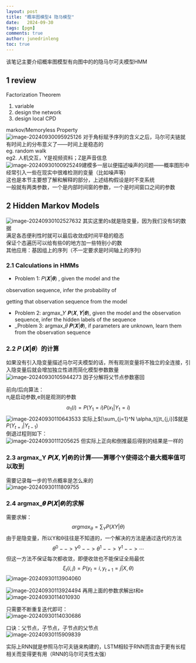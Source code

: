 ```yaml
---
layout: post
title: "概率图模型4 隐马模型"
date:   2024-09-30
tags: [pgm]
comments: true
author: junedrinleng
toc: true
---
```


该笔记主要介绍概率图模型有向图中的的隐马尔可夫模型HMM
<!-- more -->

## 1 review

Factorization Theorem  
1. variable 
2. design the network
3. design local CPD

markov/Memoryless Property  
![image-20240930095925126](https://raw.githubusercontent.com/JuneDrinleng/JuneDrinleng.github.io/main/img/2024-09-30-PGM_4_Dynamic_Model/image-20240930095925126.png)
对于角标赋予序列的含义之后，马尔可夫链就有时间上的分布意义了——时间上是稳态的  
eg. random walk  
eg2. 人机交互，Y是视频资料；Z是声音信息  
![image-20240930100925249](https://raw.githubusercontent.com/JuneDrinleng/JuneDrinleng.github.io/main/img/2024-09-30-PGM_4_Dynamic_Model/image-20240930100925249.png)建模多一层以便描述噪声的问题——概率图形中经常引入一些在现实中很难检测的变量（比如噪声等)  
这也是本节主要想了解和解释的部分，上述结构假设是时不变系统  
一般就有两类参数，一个是内部时间窗的参数，一个是时间窗口之间的参数  

## 2 Hidden Markov Models

![image-20240930102527632](https://raw.githubusercontent.com/JuneDrinleng/JuneDrinleng.github.io/main/img/2024-09-30-PGM_4_Dynamic_Model/image-20240930102527632.png)
其实这里的s就是隐变量，因为我们没有S的数据  
满足各态便利性时就可以最后收敛成时间平稳的稳态  
保证个态遍历可以给有些0的地方加一些特别小的数  
其他应用：基因组上的序列（不一定要求是时间轴上的序列)   

### 2.1 Calculations in HMMs

- Problem 1: 𝑃(𝑿|𝜽) , given the model and the  

observation sequence, infer the probability of  

getting that observation sequence from the model  

- Problem 2: argmax_𝑌 𝑷(𝑿, 𝒀|𝜽), given the model and the observation sequence, infer the hidden labels of the sequence  
- _Problem 3: argmax_𝜃 𝑷(𝑿|𝜽), if parameters are unknown, learn them from the observation sequence  

### 2.2 𝑃 (𝑿|𝜽）的计算

如果没有引入隐变量描述马尔可夫模型的话，所有观测变量将不独立的全连接，引入隐变量后就会增加独立性进而简化模型参数数量  
![image-20240930105944273](https://raw.githubusercontent.com/JuneDrinleng/JuneDrinleng.github.io/main/img/2024-09-30-PGM_4_Dynamic_Model/image-20240930105944273.png)
因子分解将父节点参数塞回  

前向/后向算法：  
$\pi_i$是启动参数,e则是观测的参数   
$$
\alpha_1(i)=P(Y_1=i)P(x_1|Y_1=i)
$$
![image-20240930110643533](https://raw.githubusercontent.com/JuneDrinleng/JuneDrinleng.github.io/main/img/2024-09-30-PGM_4_Dynamic_Model/image-20240930110643533.png)
实际上$[\sum_{j=1}^N \alpha_t(j)t_{j,i}]$就是$P(Y_{t=i}|Y_{t-1})$  
倒退过程则如下：  
![image-20240930111205625](https://raw.githubusercontent.com/JuneDrinleng/JuneDrinleng.github.io/main/img/2024-09-30-PGM_4_Dynamic_Model/image-20240930111205625.png)
但实际上正向和倒推最后得到的结果是一样的  

### 2.3  argmax_Y 𝑷(𝑿, 𝒀|𝜽)的计算——算哪个Y使得这个最大概率值可以取到

需要记录每一步的节点概率是怎么来的  
![image-20240930111809755](https://raw.githubusercontent.com/JuneDrinleng/JuneDrinleng.github.io/main/img/2024-09-30-PGM_4_Dynamic_Model/image-20240930111809755.png)

### 2.4 argmax_𝜽 𝑷(𝑿|𝜽)的求解  

需要求解：  
$$
argmax_\theta=\sum_YP(XY|\theta)
$$
由于是隐变量，所以Y和θ往往是不知道的，一个解决的方法是通过迭代的方法  
$$
\theta^0-->Y^0-->\theta^1-->Y^1-->\cdots
$$
但这一方法不保证每次都收敛，即便收敛也不能保证全局最优  
$$
\xi_t(i,j)=P(y_t=i,y_{t+1}=j|X,\theta)
$$
![image-20240930113904060](https://raw.githubusercontent.com/JuneDrinleng/JuneDrinleng.github.io/main/img/2024-09-30-PGM_4_Dynamic_Model/image-20240930113904060.png)

![image-20240930113924494](https://raw.githubusercontent.com/JuneDrinleng/JuneDrinleng.github.io/main/img/2024-09-30-PGM_4_Dynamic_Model/image-20240930113924494.png)
再用上面的参数求解出t和e  
![image-20240930114010930](https://raw.githubusercontent.com/JuneDrinleng/JuneDrinleng.github.io/main/img/2024-09-30-PGM_4_Dynamic_Model/image-20240930114010930.png)

只需要不断重复迭代即可：  
![image-20240930114030686](https://raw.githubusercontent.com/JuneDrinleng/JuneDrinleng.github.io/main/img/2024-09-30-PGM_4_Dynamic_Model/image-20240930114030686.png)

口诀：父节点，子节点，子节点的父节点  
![image-20240930115909839](https://raw.githubusercontent.com/JuneDrinleng/JuneDrinleng.github.io/main/img/2024-09-30-PGM_4_Dynamic_Model/image-20240930115909839.png)

实际上RNN就是参照马尔可夫链来构建的，LSTM相较于RNN而言由于更有长程相关而变得更有用（RNN的马尔可夫性太强）
